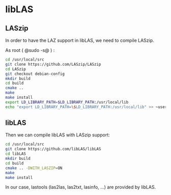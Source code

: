 # libLAS

## LASzip

In order to have the LAZ support in libLAS, we need to compile LASzip.

As root ( @sudo -s@ ) :

```bash
cd /usr/local/src
git clone https://github.com/LASzip/LASzip
cd LASzip
git checkout debian-config
mkdir build
cd build
cmake ..
make
make install
export LD_LIBRARY_PATH=$LD_LIBRARY_PATH:/usr/local/lib
echo "export LD_LIBRARY_PATH=\$LD_LIBRARY_PATH:/usr/local/lib" >> ~user/.bashrc
```

## libLAS

Then we can compile libLAS with LASzip support:

```bash
cd /usr/local/src
git clone https://github.com/libLAS/libLAS
cd libLAS
mkdir build
cd build
cmake .. -DWITH_LASZIP=ON
make
make install
```

In our case, lastools (las2las, las2txt, lasinfo, ...) are provided by libLAS.
